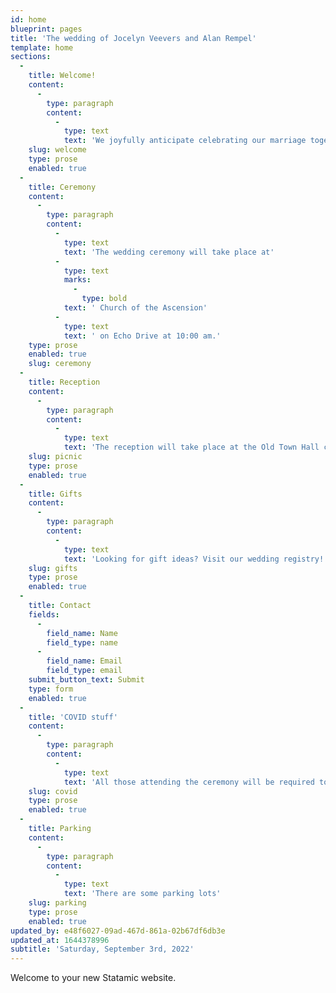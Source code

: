 ```yaml
---
id: home
blueprint: pages
title: 'The wedding of Jocelyn Veevers and Alan Rempel'
template: home
sections:
  -
    title: Welcome!
    content:
      -
        type: paragraph
        content:
          -
            type: text
            text: 'We joyfully anticipate celebrating our marriage together with our families and friends.'
    slug: welcome
    type: prose
    enabled: true
  -
    title: Ceremony
    content:
      -
        type: paragraph
        content:
          -
            type: text
            text: 'The wedding ceremony will take place at'
          -
            type: text
            marks:
              -
                type: bold
            text: ' Church of the Ascension'
          -
            type: text
            text: ' on Echo Drive at 10:00 am.'
    type: prose
    enabled: true
    slug: ceremony
  -
    title: Reception
    content:
      -
        type: paragraph
        content:
          -
            type: text
            text: 'The reception will take place at the Old Town Hall community centre.'
    slug: picnic
    type: prose
    enabled: true
  -
    title: Gifts
    content:
      -
        type: paragraph
        content:
          -
            type: text
            text: 'Looking for gift ideas? Visit our wedding registry!'
    slug: gifts
    type: prose
    enabled: true
  -
    title: Contact
    fields:
      -
        field_name: Name
        field_type: name
      -
        field_name: Email
        field_type: email
    submit_button_text: Submit
    type: form
    enabled: true
  -
    title: 'COVID stuff'
    content:
      -
        type: paragraph
        content:
          -
            type: text
            text: 'All those attending the ceremony will be required to wear masks and to have received at least two doses of vaccines against COVID-19.'
    slug: covid
    type: prose
    enabled: true
  -
    title: Parking
    content:
      -
        type: paragraph
        content:
          -
            type: text
            text: 'There are some parking lots'
    slug: parking
    type: prose
    enabled: true
updated_by: e48f6027-09ad-467d-861a-02b67df6db3e
updated_at: 1644378996
subtitle: 'Saturday, September 3rd, 2022'
---
```

Welcome to your new Statamic website.
